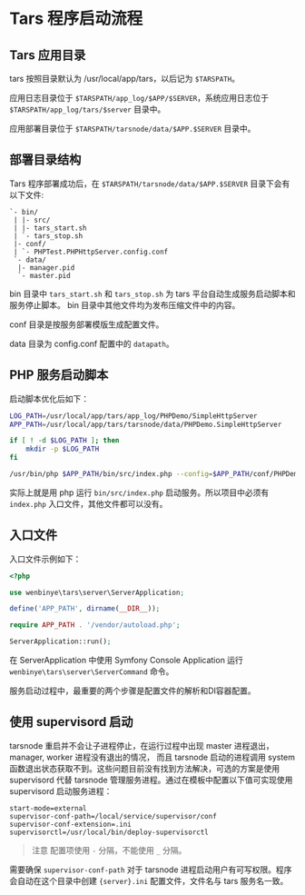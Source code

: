 # Tars 程序启动流程

## Tars 应用目录

tars 按照目录默认为 /usr/local/app/tars，以后记为 `$TARSPATH`。

应用日志目录位于 `$TARSPATH/app_log/$APP/$SERVER`，系统应用日志位于 `$TARSPATH/app_log/tars/$server` 目录中。

应用部署目录位于 `$TARSPATH/tarsnode/data/$APP.$SERVER` 目录中。

## 部署目录结构

Tars 程序部署成功后，在 `$TARSPATH/tarsnode/data/$APP.$SERVER` 目录下会有以下文件:

```
`- bin/
 | |- src/
 | |- tars_start.sh
 | `- tars_stop.sh
 |- conf/
 | `- PHPTest.PHPHttpServer.config.conf
 `- data/
  |- manager.pid 
  `- master.pid
```

bin 目录中 `tars_start.sh` 和 `tars_stop.sh` 为 tars 平台自动生成服务启动脚本和服务停止脚本。
bin 目录中其他文件均为发布压缩文件中的内容。

conf 目录是按服务部署模版生成配置文件。

data 目录为 config.conf 配置中的 `datapath`。

## PHP 服务启动脚本

启动脚本优化后如下：
```bash
LOG_PATH=/usr/local/app/tars/app_log/PHPDemo/SimpleHttpServer
APP_PATH=/usr/local/app/tars/tarsnode/data/PHPDemo.SimpleHttpServer

if [ ! -d $LOG_PATH ]; then
    mkdir -p $LOG_PATH
fi

/usr/bin/php $APP_PATH/bin/src/index.php --config=$APP_PATH/conf/PHPDemo.SimpleHttpServer.config.conf start >> $LOG_PATH/PHPDemo.SimpleHttpServer.log 2>&1 
```

实际上就是用 php 运行 `bin/src/index.php` 启动服务。所以项目中必须有 `index.php` 入口文件，其他文件都可以没有。

## 入口文件

入口文件示例如下：

```php
<?php

use wenbinye\tars\server\ServerApplication;

define('APP_PATH', dirname(__DIR__));

require APP_PATH . '/vendor/autoload.php';

ServerApplication::run();
```

在 ServerApplication 中使用 Symfony Console Application 运行 `wenbinye\tars\server\ServerCommand` 命令。

服务启动过程中，最重要的两个步骤是配置文件的解析和DI容器配置。


## 使用 supervisord 启动

tarsnode 重启并不会让子进程停止，在运行过程中出现 master 进程退出，manager, worker 进程没有退出的情况，
而且 tarsnode 启动的进程调用 system 函数退出状态获取不到。这些问题目前没有找到方法解决，可选的方案是使用
supervisord 代替 tarsnode 管理服务进程。通过在模板中配置以下值可实现使用 supervisord 启动服务进程：

```
start-mode=external
supervisor-conf-path=/local/service/supervisor/conf
supervisor-conf-extension=.ini
supervisorctl=/usr/local/bin/deploy-supervisorctl
```

> 注意 配置项使用 `-` 分隔，不能使用 `_` 分隔。

需要确保 `supervisor-conf-path` 对于 tarsnode 进程启动用户有可写权限。程序会自动在这个目录中创建
`{server}.ini` 配置文件，文件名与 tars 服务名一致。

